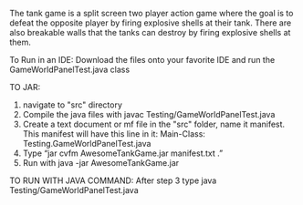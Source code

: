 The tank game is a split screen two player action game where the goal is to defeat the opposite player by firing explosive shells at their tank. There are also breakable walls that the tanks can destroy by firing explosive shells at them.

To Run in an IDE: Download the files onto your favorite IDE and run the GameWorldPanelTest.java class

TO JAR:
1)    navigate to "src" directory
2)    Compile the java files with javac Testing/GameWorldPanelTest.java
3)    Create a text document or mf file in the "src"  folder, name it manifest. 
    This manifest will have this line in it: 
   Main-Class: Testing.GameWorldPanelTest.java
4)    Type “jar cvfm AwesomeTankGame.jar manifest.txt  .”
5)    Run with java -jar AwesomeTankGame.jar

TO RUN WITH JAVA COMMAND:
After step 3 type java Testing/GameWorldPanelTest.java

